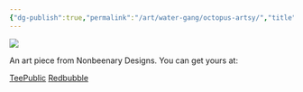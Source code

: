 ```yaml
---
{"dg-publish":true,"permalink":"/art/water-gang/octopus-artsy/","title":"Octopus Artsy","tags":["Art","Cryptids"]}
---
```



![](https://baserow-media.ams3.digitaloceanspaces.com/user_files/AQP7edxISiExElkx0Cx591h76x9tHUHt_bfcbd2ba13dfd738704fa042223676322ed1f21c23a4b1ec5a2c207cdbd7edcd.png)

An art piece from Nonbeenary Designs. You can get yours at:

[TeePublic]()
[Redbubble]()
